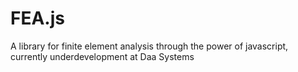 # FEA.js
A library for finite element analysis through the power of javascript, currently underdevelopment at Daa Systems
